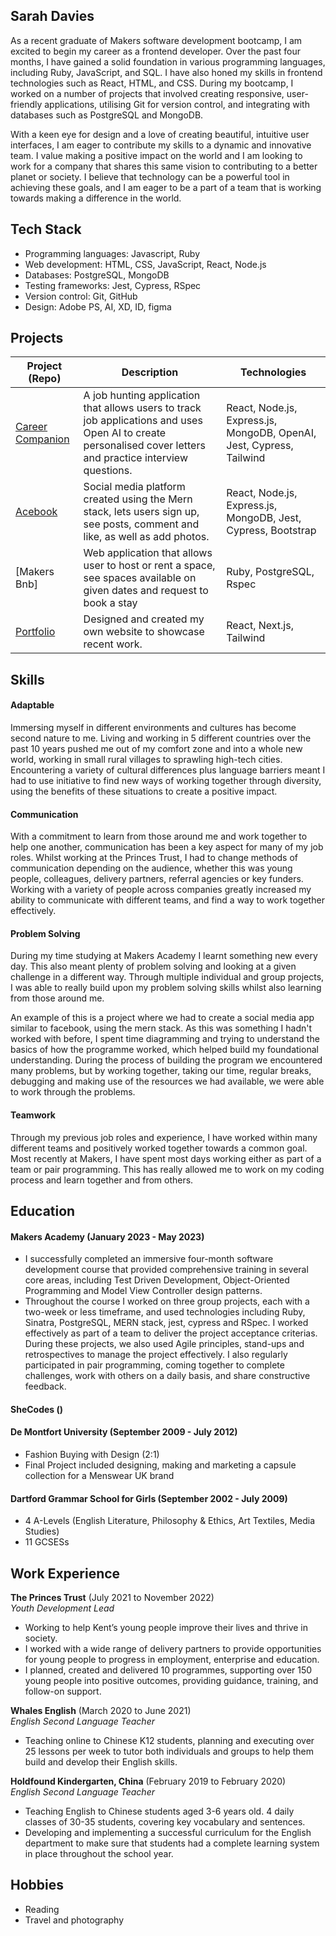 ## Sarah Davies

As a recent graduate of Makers software development bootcamp, I am excited to begin my career as a frontend developer. Over the past four months, I have gained a solid foundation in various programming languages, including Ruby, JavaScript, and SQL. I have also honed my skills in frontend technologies such as React, HTML, and CSS. During my bootcamp, I worked on a number of projects that involved creating responsive, user-friendly applications, utilising Git for version control, and integrating with databases such as PostgreSQL and MongoDB. 
 
With a keen eye for design and a love of creating beautiful, intuitive user interfaces, I am eager to contribute my skills to a dynamic and innovative team. I value making a positive impact on the world and I am looking to work for a company that shares this same vision to contributing to a better planet or society. I believe that technology can be a powerful tool in achieving these goals, and I am eager to be a part of a team that is working towards making a difference in the world. 

## Tech Stack
- Programming languages: Javascript, Ruby
- Web development: HTML, CSS, JavaScript, React, Node.js
- Databases: PostgreSQL, MongoDB
- Testing frameworks: Jest, Cypress, RSpec
- Version control: Git, GitHub
- Design: Adobe PS, AI, XD, ID, figma

## Projects

| Project (Repo)                                                                            | Description                                                                                                                                               | Technologies                                                                                              |
| ----------------------------------------------------------------------------------------- | --------------------------------------------------------------------------------------------------------------------------------------------------------- | --------------------------------------------------------------------------------------------------------- |
| [Career Companion](https://github.com/francescoGuglielmi/career_companion)                   | A job hunting application that allows users to track job applications and uses Open AI to create personalised cover letters and practice interview questions.                                                            | React, Node.js, Express.js, MongoDB, OpenAI, Jest, Cypress, Tailwind                                   |                              
| [Acebook](https://github.com/sarahdavies186/acebook-water)                                | Social media platform created using the Mern stack, lets users sign up, see posts, comment and like, as well as add photos.                               | React, Node.js, Express.js, MongoDB, Jest, Cypress, Bootstrap |
| [Makers Bnb]                                                                              | Web application that allows user to host or rent a space, see spaces available on given dates and request to book a stay                                  | Ruby, PostgreSQL, Rspec                                                          |
| [Portfolio](https://github.com/sarahdavies186/portfolio)                                  | Designed and created my own website to showcase recent work.                                                                                              | React, Next.js, Tailwind                                                                      |

## Skills

#### Adaptable

Immersing myself in different environments and cultures has become second nature to me. Living and working in 5 different countries over the past 10 years pushed me out of my comfort zone and into a whole new world, working in small rural villages to sprawling high-tech cities. Encountering a variety of cultural differences plus language barriers meant I had to use initiative to find new ways of working together through diversity, using the benefits of these situations to create a positive impact.

#### Communication

With a commitment to learn from those around me and work together to help one another, communication has been a key aspect for many of my job roles. Whilst working at the Princes Trust, I had to change methods of communication depending on the audience, whether this was young people, colleagues, delivery partners, referral agencies or key funders. Working with a variety of people across companies greatly increased my ability to communicate with different teams, and find a way to work together effectively.

#### Problem Solving

During my time studying at Makers Academy I learnt something new every day. This also meant plenty of problem solving and looking at a given challenge in a different way. Through multiple individual and group projects, I was able to really build upon my problem solving skills whilst also learning from those around me. 

An example of this is a project where we had to create a social media app similar to facebook, using the mern stack. As this was something I hadn't worked with before, I spent time diagramming and trying to understand the basics of how the programme worked, which helped build my foundational understanding. During the process of building the program we encountered many problems, but by working together, taking our time, regular breaks, debugging and making use of the resources we had available, we were able to work through the problems.
#### Teamwork

Through my previous job roles and experience, I have worked within many different teams and positively worked together towards a common goal. Most recently at Makers, I have spent most days working either as part of a team or pair programming. This has really allowed me to work on my coding process and learn together and from others. 


## Education

#### Makers Academy (January 2023 - May 2023)

- I successfully completed an immersive four-month software development course that provided comprehensive training in several core areas, including Test Driven Development, Object-Oriented Programming and Model View Controller design patterns. 
- Throughout the course I worked on three group projects, each with a two-week or less timeframe, and used technologies including Ruby, Sinatra, PostgreSQL, MERN stack, jest, cypress and RSpec. I worked effectively as part of a team to deliver the project acceptance criterias. During these projects, we also used Agile principles, stand-ups and retrospectives to manage the project effectively. I also regularly participated in pair programming, coming together to complete challenges, work with others on a daily basis, and share constructive feedback. 

#### SheCodes ()

#### De Montfort University (September 2009 - July 2012)

- Fashion Buying with Design (2:1)
- Final Project included designing, making and marketing a capsule collection for a Menswear UK brand

#### Dartford Grammar School for Girls (September 2002 - July 2009)

- 4 A-Levels (English Literature, Philosophy & Ethics, Art Textiles, Media Studies)
- 11 GCSESs

## Work Experience

**The Princes Trust** (July 2021 to November 2022)  
_Youth Development Lead_

- Working to help Kent’s young people improve their lives and thrive in society.
- I worked with a wide range of delivery partners to provide opportunities for young people to progress in employment, enterprise and education.
- I planned, created and delivered 10 programmes, supporting over 150 young people into positive outcomes, providing guidance, training, and follow-on support.

**Whales English** (March 2020 to June 2021)  
_English Second Language Teacher_

- Teaching online to Chinese K12 students, planning and executing over 25 lessons per week to tutor both individuals and groups to help them build and develop their English skills.

**Holdfound Kindergarten, China** (February 2019 to February 2020)  
_English Second Language Teacher_

- Teaching English to Chinese students aged 3-6 years old. 4 daily classes of 30-35 students, covering key vocabulary and sentences.
- Developing and implementing a successful curriculum for the English department to make sure that students had a complete learning system in place throughout the school year.

## Hobbies

- Reading
- Travel and photography
